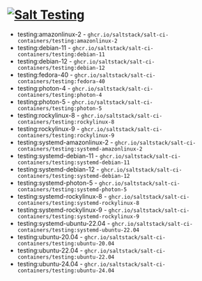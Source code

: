 # [![Salt Testing](https://github.com/saltstack/salt-ci-containers/actions/workflows/testing-containers.yml/badge.svg)](https://github.com/saltstack/salt-ci-containers/actions/workflows/testing-containers.yml)

- testing:amazonlinux-2 - `ghcr.io/saltstack/salt-ci-containers/testing:amazonlinux-2`
- testing:debian-11 - `ghcr.io/saltstack/salt-ci-containers/testing:debian-11`
- testing:debian-12 - `ghcr.io/saltstack/salt-ci-containers/testing:debian-12`
- testing:fedora-40 - `ghcr.io/saltstack/salt-ci-containers/testing:fedora-40`
- testing:photon-4 - `ghcr.io/saltstack/salt-ci-containers/testing:photon-4`
- testing:photon-5 - `ghcr.io/saltstack/salt-ci-containers/testing:photon-5`
- testing:rockylinux-8 - `ghcr.io/saltstack/salt-ci-containers/testing:rockylinux-8`
- testing:rockylinux-9 - `ghcr.io/saltstack/salt-ci-containers/testing:rockylinux-9`
- testing:systemd-amazonlinux-2 - `ghcr.io/saltstack/salt-ci-containers/testing:systemd-amazonlinux-2`
- testing:systemd-debian-11 - `ghcr.io/saltstack/salt-ci-containers/testing:systemd-debian-11`
- testing:systemd-debian-12 - `ghcr.io/saltstack/salt-ci-containers/testing:systemd-debian-12`
- testing:systemd-photon-5 - `ghcr.io/saltstack/salt-ci-containers/testing:systemd-photon-5`
- testing:systemd-rockylinux-8 - `ghcr.io/saltstack/salt-ci-containers/testing:systemd-rockylinux-8`
- testing:systemd-rockylinux-9 - `ghcr.io/saltstack/salt-ci-containers/testing:systemd-rockylinux-9`
- testing:systemd-ubuntu-22.04 - `ghcr.io/saltstack/salt-ci-containers/testing:systemd-ubuntu-22.04`
- testing:ubuntu-20.04 - `ghcr.io/saltstack/salt-ci-containers/testing:ubuntu-20.04`
- testing:ubuntu-22.04 - `ghcr.io/saltstack/salt-ci-containers/testing:ubuntu-22.04`
- testing:ubuntu-24.04 - `ghcr.io/saltstack/salt-ci-containers/testing:ubuntu-24.04`
